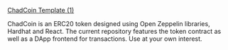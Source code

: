 [ChadCoin Template (1)](https://user-images.githubusercontent.com/100411628/188503118-3b060363-3a55-4a25-96b3-7ad69fa76cfd.png)


ChadCoin is an ERC20 token designed using Open Zeppelin libraries, 
Hardhat and React. The current repository features the token contract as well as a DApp frontend for
transactions. Use at your own interest.
